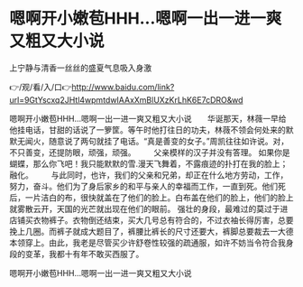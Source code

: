 # 嗯啊开小嫩苞HHH...嗯啊一出一进一爽又粗又大小说
上宁静与清香一丝丝的盛夏气息吸入身激

👉/观/看/入/口👉http://www.baidu.com/link?url=9GtYscxq2JHtl4wpmtdwIAAxXmBlUXzKrLhK6E7cDRO&wd

嗯啊开小嫩苞HHH...嗯啊一出一进一爽又粗又大小说　　华诞那天，林薇一早给他挂电话，甘甜的话说了一箩筐。等午时他打往日的功夫，林薇不领会何处来的默默无闻火，随意说了两句就挂了电话。“真是善变的女子。”周凯往往如许说。对，不只善变，还提防眼，顽强，顽强。
　　父亲模样的汉子并没有答理。
如果你是蝴蝶，那么你飞吧！我只能默默的雪.漫天飞舞着，不露痕迹的扑打在我的脸上；融化。
　　与此同时，也许，我们的父亲和兄弟，却正在什么地方劳动，工作，努力，奋斗。他们为了身后家乡的和平与亲人的幸福而工作，一直到死。他们死后，一片洁白的布，很快就盖在了他们的脸上。白布盖在他们的脸上，他们的脸上就雾散云开，天国的光芒就出现在他们的眼前。
强壮的身段，最难过的莫过于进店铺买衣物裤子。衣物倒还结束，买大几号总有符合的，不过衣袖长得厉害，总要挽上几圈。而裤子就成大题目了，裤腰比裤长的尺寸还要大，裤脚总要裁去一大德本领穿上。由此，我老是尽管买少许舒卷性较强的疏通服，如许不妨当令符合我身段的变革，我都十有年不敢买西服了。

嗯啊开小嫩苞HHH...嗯啊一出一进一爽又粗又大小说
